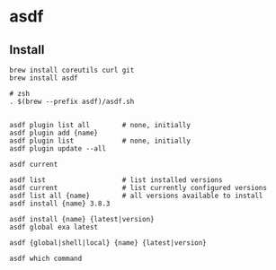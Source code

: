 # asdf

## Install

    brew install coreutils curl git
    brew install asdf

    # zsh
    . $(brew --prefix asdf)/asdf.sh


    asdf plugin list all        # none, initially
    asdf plugin add {name}
    asdf plugin list            # none, initially
    asdf plugin update --all

    asdf current

    asdf list                   # list installed versions
    asdf current                # list currently configured versions
    asdf list all {name}        # all versions available to install
    asdf install {name} 3.8.3

    asdf install {name} {latest|version}
    asdf global exa latest
    
    asdf {global|shell|local} {name} {latest|version}

    asdf which command
